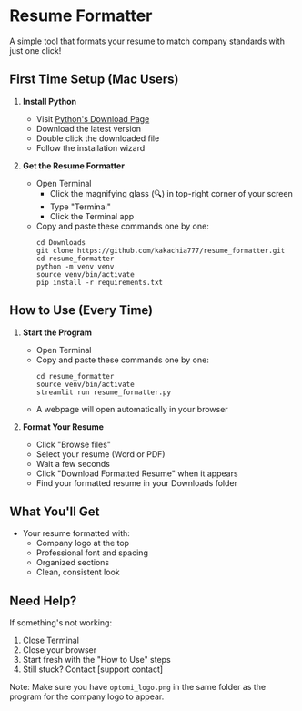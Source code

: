# Resume Formatter

A simple tool that formats your resume to match company standards with just one click!

## First Time Setup (Mac Users)

1. **Install Python**
   - Visit [Python's Download Page](https://www.python.org/downloads/macos/)
   - Download the latest version
   - Double click the downloaded file
   - Follow the installation wizard

2. **Get the Resume Formatter**
   - Open Terminal
     * Click the magnifying glass (🔍) in top-right corner of your screen
     * Type "Terminal"
     * Click the Terminal app
   - Copy and paste these commands one by one:
     ```
     cd Downloads
     git clone https://github.com/kakachia777/resume_formatter.git
     cd resume_formatter
     python -m venv venv
     source venv/bin/activate
     pip install -r requirements.txt
     ```

## How to Use (Every Time)

1. **Start the Program**
   - Open Terminal
   - Copy and paste these commands one by one:
     ```
     cd resume_formatter
     source venv/bin/activate
     streamlit run resume_formatter.py
     ```
   - A webpage will open automatically in your browser

2. **Format Your Resume**
   - Click "Browse files" 
   - Select your resume (Word or PDF)
   - Wait a few seconds
   - Click "Download Formatted Resume" when it appears
   - Find your formatted resume in your Downloads folder

## What You'll Get
- Your resume formatted with:
  * Company logo at the top
  * Professional font and spacing
  * Organized sections
  * Clean, consistent look

## Need Help?
If something's not working:
1. Close Terminal
2. Close your browser
3. Start fresh with the "How to Use" steps
4. Still stuck? Contact [support contact]

Note: Make sure you have `optomi_logo.png` in the same folder as the program for the company logo to appear.
